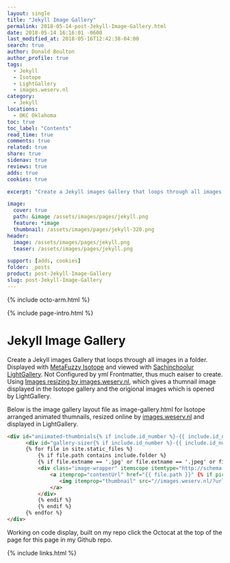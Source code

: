 ```yaml
---
layout: single
title: "Jekyll Image Gallery"
permalink: 2018-05-14-post-Jekyll-Image-Gallery.html
date: 2018-05-14 16:16:01 -0600
last_modified_at: 2018-05-16T12:42:38-04:00
search: true
author: Donald Boulton
author_profile: true
tags:
  - Jekyll
  - Isotope
  - LightGallery
  - images.weserv.nl
category:
  - Jekyll
locations:
  - OKC Oklahoma
toc: true
toc_label: "Contents"
read_time: true
comments: true
related: true
share: true
sidenav: true
reviews: true
adds: true
cookies: true

excerpt: "Create a Jekyll images Gallery that loops through all images in a folder. Not Configured by yml Frontmatter, thus much eaiser to create. Using [Images resizing by images.weserv.nl](weserv.nl), which gives a thumnail image displayed in the isotope arranged gallery and the origional images which is opened by lightgallery."

image:
  cover: true
  path: &image /assets/images/pages/jekyll.png
  feature: *image
  thumbnail: /assets/images/pages/jekyll-320.png
header:
  image: /assets/images/pages/jekyll.png
  teaser: /assets/images/pages/jekyll.png      

support: [adds, cookies]
folder: _posts
product: post-Jekyll-Image-Gallery
slug: post-Jekyll-Image-Gallery
---
```


{% include octo-arm.html %}

{% include page-intro.html %}

# Jekyll Image Gallery

Create a Jekyll images Gallery that loops through all images in a folder. Displayed with [MetaFuzzy Isotope](https://isotope.metafizzy.co/) and viewed with [Sachinchoolur LightGallery](http://sachinchoolur.github.io/lightGallery/demos/). Not Configured by yml Frontmatter, thus much eaiser to create. Using [Images resizing by images.weserv.nl](weserv.nl), which gives a thumnail image displayed in the Isotope gallery and the origional images which is opened by LightGallery.

Below is the image gallery layout file as image-gallery.html for Isotope arranged animated thumnails, resized online by [images.weserv.nl](weserv.nl) and displayed in LightGallery.

```html
<div id="aniimated-thumbnials{% if include.id_number %}-{{ include.id_number }}{% endif %}" class="gallery">
      <div id="gallery-sizer{% if include.id_number %}-{{ include.id_number }}{% endif %}" class="gallery-sizer"></div>
      {% for file in site.static_files %}
          {% if file.path contains include.folder %}
          {% if file.extname == '.jpg' or file.extname == '.jpeg' or file.extname == '.JPG' or file.extname == '.JPEG' %}
          <div class="image-wrapper" itemscope itemtype="http://schema.org/ImageObject">
              <a itemprop="contentUrl" href="{{ file.path }}" {% if picture.title %} itemprop="name" data-sub-html="<div class='lg-toolbar caption'><h4>{{ picture.title | escape }}</h4>{% if picture.caption %}<p>{{ picture.caption | escape }}</p>{% endif %}</div>"{% endif %} class="image">
                 <img itemprop="thumbnail" src="//images.weserv.nl/?url={{ site.url | replace: 'http://','' | replace: 'https://','' }}{{ file.path }}&w=300&h=300&output=jpg&q=50&t=square" />
              </a>
          </div>
          {% endif %}
          {% endif %}
      {% endfor %}
</div>
```

Working on code display, built on my repo click the Octocat at the top of the page for this page in my Github repo.

{% include links.html %}
